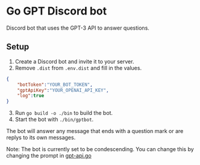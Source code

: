 # Go GPT Discord bot

Discord bot that uses the GPT-3 API to answer questions.

## Setup

1. Create a Discord bot and invite it to your server.
2. Remove `.dist` from `.env.dist` and fill in the values.

```json
{
    "botToken":"YOUR_BOT_TOKEN",
	"gptApiKey":"YOUR_OPENAI_API_KEY",
    "log":true
}
```
3. Run `go build -o ./bin` to build the bot.
4. Start the bot with `./bin/gptbot`.

The bot will answer any message that ends with a question mark or are replys to its own messages.

Note: The bot is currently set to be condescending. You can change this by changing the prompt in [gpt-api.go](gpt-api.go)
